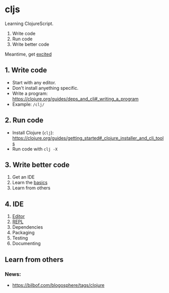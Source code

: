 # cljs

Learning ClojureScript.

1. Write code
2. Run code
3. Write better code

Meantime, get [excited](/WOWs.md)

## 1. Write code

- Start with any editor.
- Don't install anyething specific.
- Write a program: https://clojure.org/guides/deps_and_cli#_writing_a_program
- Example: `/clj/`

## 2. Run code

- Install Clojure (`clj`): https://clojure.org/guides/getting_started#_clojure_installer_and_cli_tools
- Run code with `clj -X`

## 3. Write better code

1. Get an IDE
2. Learn the [basics](/BASICS.md)
3. Learn from others

## 4. IDE

1. [Editor](/EDITORS.md)
2. [REPL](/REPL.md)
3. Dependencies
4. Packaging
5. Testing
6. Documenting

## Learn from others

### News:

- https://bilbof.com/blogosphere/tags/clojure
